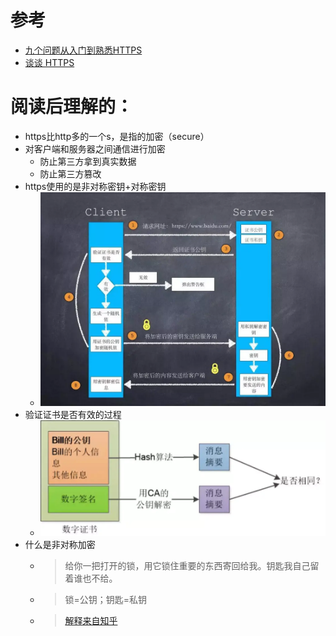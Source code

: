 # 参考
- [九个问题从入门到熟悉HTTPS](https://juejin.cn/post/6844903521272201223)
- [谈谈 HTTPS](https://juejin.cn/post/6844903504046211079)

# 阅读后理解的：
* https比http多的一个s，是指的加密（secure）
* 对客户端和服务器之间通信进行加密
  * 防止第三方拿到真实数据
  * 防止第三方篡改
* https使用的是非对称密钥+对称密钥
  * ![](./https图解.webp)
* 验证证书是否有效的过程
  * ![](./验证证书是否有效的过程.webp)
* 什么是非对称加密
  * > 给你一把打开的锁，用它锁住重要的东西寄回给我。钥匙我自己留着谁也不给。
  * > 锁=公钥；钥匙=私钥
  * > [解释来自知乎](https://www.zhihu.com/question/33645891)
